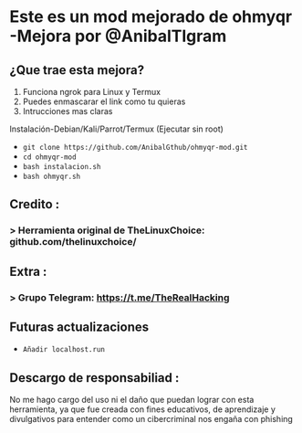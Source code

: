 # Este es un mod mejorado de ohmyqr  -Mejora por @AnibalTlgram

## ¿Que trae esta mejora?
1.  Funciona ngrok para Linux y Termux
2.  Puedes enmascarar el link como tu quieras
3.  Intrucciones mas claras

 Instalación-Debian/Kali/Parrot/Termux (Ejecutar sin root)

* `git clone https://github.com/AnibalGthub/ohmyqr-mod.git`
* `cd ohmyqr-mod`
* `bash instalacion.sh`
* `bash ohmyqr.sh`

## Credito :
###  > Herramienta original de TheLinuxChoice: github.com/thelinuxchoice/

## Extra :
###  > Grupo Telegram: https://t.me/TheRealHacking

## Futuras actualizaciones
* `Añadir localhost.run`

## Descargo de responsabiliad :
No me hago cargo del uso ni el daño que puedan lograr con esta herramienta, ya que fue creada con fines educativos, de aprendizaje y divulgativos para entender como un cibercriminal nos engaña con phishing

